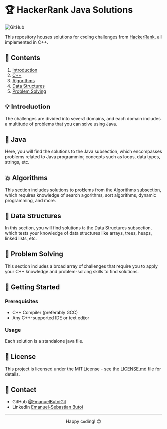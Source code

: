 # 🏆 HackerRank Java Solutions

![GitHub](https://img.shields.io/github/license/EmanuelButoiGit/hacker-rank-c-solutions)

This repository houses solutions for coding challenges from [HackerRank](https://www.hackerrank.com/), all implemented in C++.
## 📘 Contents

1. [Introduction](#introduction)
2. [C++](#java)
3. [Algorithms](#algorithms)
4. [Data Structures](#data-structures)
5. [Problem Solving](#problem-solving)

## 💡 Introduction

The challenges are divided into several domains, and each domain includes a multitude of problems that you can solve using Java.

## 🚀 Java

Here, you will find the solutions to the Java subsection, which encompasses problems related to Java programming concepts such as loops, data types, strings, etc.

## 💥 Algorithms

This section includes solutions to problems from the Algorithms subsection, which requires knowledge of search algorithms, sort algorithms, dynamic programming, and more.

## 🔩 Data Structures

In this section, you will find solutions to the Data Structures subsection, which tests your knowledge of data structures like arrays, trees, heaps, linked lists, etc.

## 🎯 Problem Solving

This section includes a broad array of challenges that require you to apply your C++ knowledge and problem-solving skills to find solutions.


## 🚀 Getting Started

### Prerequisites

- C++ Compiler (preferably GCC)
- Any C++-supported IDE or text editor

### Usage

Each solution is a standalone java file.

## 📜 License

This project is licensed under the MIT License - see the [LICENSE.md](LICENSE.md) file for details.

## 📮 Contact

- GitHub [@EmanuelButoiGit](https://github.com/{EmanuelButoiGit})
- LinkedIn [Emanuel-Sebastian Butoi](https://www.linkedin.com/in/{emanuel-sebastian-butoi-929271213})

---

<p align="center">
  Happy coding! 😊
</p>



